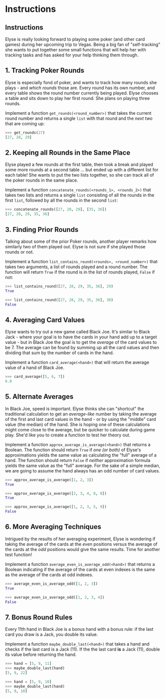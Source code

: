 # Instructions

## Instructions

Elyse is really looking forward to playing some poker (and other card games) during her upcoming trip to Vegas.
 Being a big fan of "self-tracking" she wants to put together some small functions that will help her with tracking tasks and has asked for your help thinking them through.


## 1. Tracking Poker Rounds

Elyse is especially fond of poker, and wants to track how many rounds she plays - and _which rounds_ those are.
 Every round has its own number, and every table shows the round number currently being played.
 Elyse chooses a table and sits down to play her first round. She plans on playing three rounds.


Implement a function `get_rounds(<round_number>)` that takes the current round number and returns a single `list` with that round and the _next two_ that are coming up:


```python
>>> get_rounds(27)
[27, 28, 29]
```


## 2. Keeping all Rounds in the Same Place

Elyse played a few rounds at the first table, then took a break and played some more rounds at a second table ... but ended up with a different list for each table!
 She wants to put the two lists together, so she can track all of the poker rounds in the same place.


Implement a function `concatenate_rounds(<rounds_1>, <rounds_2>)` that takes two lists and returns a single `list` consisting of all the rounds in the first `list`, followed by all the rounds in the second `list`:


```python
>>> concatenate_rounds([27, 28, 29], [35, 36])
[27, 28, 29, 35, 36]
```


## 3. Finding Prior Rounds

Talking about some of the prior Poker rounds, another player remarks how similarly two of them played out.
 Elyse is not sure if she played those rounds or not.


Implement a function `list_contains_round(<rounds>, <round_number>)` that takes two arguments, a list of rounds played and a round number.
 The function will return `True` if the round is in the list of rounds played, `False` if not:


```python
>>> list_contains_round([27, 28, 29, 35, 36], 29)
True

>>> list_contains_round([27, 28, 29, 35, 36], 30)
False
```

## 4. Averaging Card Values

Elyse wants to try out a new game called Black Joe.
 It's similar to Black Jack - where your goal is to have the cards in your hand add up to a target value - but in Black Joe the goal is to get the _average_ of the card values to be 7.
 The average can be found by summing up all the card values and then dividing that sum by the number of cards in the hand.


Implement a function `card_average(<hand>)` that will return the average value of a hand of Black Joe.

```python
>>> card_average([5, 6, 7])
6.0
```

## 5. Alternate Averages

In Black Joe, speed is important.
 Elyse thinks she can "shortcut" the traditional calculation to get an _average-like_ number by taking the average of the first and last card values in the hand - or by using the "middle" card value (the median) of the hand.
  She is hoping one of these calculations might come close to the average, but be quicker to calculate during game play. She'd like you to create a function to test her theory out.


Implement a function `approx_average_is_average(<hand>)` that returns a Boolean.
The function should return  `True` if _one (or both)_ of Elyse's approximations yields the same value as calculating the "full" average of a hand.
The function should return `False` if _neither_ approximation formula yields the same value as the "full" average.
For the sake of a simple median, we are going to assume the hand always has an odd number of card values.


```python
>>> approx_average_is_average([1, 2, 3])
True

>>> approx_average_is_average([2, 3, 4, 8, 8])
True

>>> approx_average_is_average([1, 2, 3, 5, 9])
False
```

## 6. More Averaging Techniques

Intrigued by the results of her averaging experiment, Elyse is wondering if taking the average of the cards at the _even_ positions versus the average of the cards at the _odd_ positions would give the same results.
 Time for another test function!

Implement a function `average_even_is_average_odd(<hand>)` that returns a Boolean indicating if the average of the cards at even indexes is the same as the average of the cards at odd indexes.


```python
>>> average_even_is_average_odd([1, 2, 3])
True

>>> average_even_is_average_odd([1, 2, 3, 4])
False
```


## 7. Bonus Round Rules

Every 11th hand in Black Joe is a bonus hand with a bonus rule: if the last card you draw is a Jack, you double its value.


Implement a function `maybe_double_last(<hand>)` that takes a hand and checks if the last card is a Jack (11).
 If the the last card **is** a Jack (11), double its value before returning the hand.


```python
>>> hand = [5, 9, 11]
>>> maybe_double_last(hand)
[5, 9, 22]

>>> hand = [5, 9, 10]
>>> maybe_double_last(hand)
[5, 9, 10]
```
